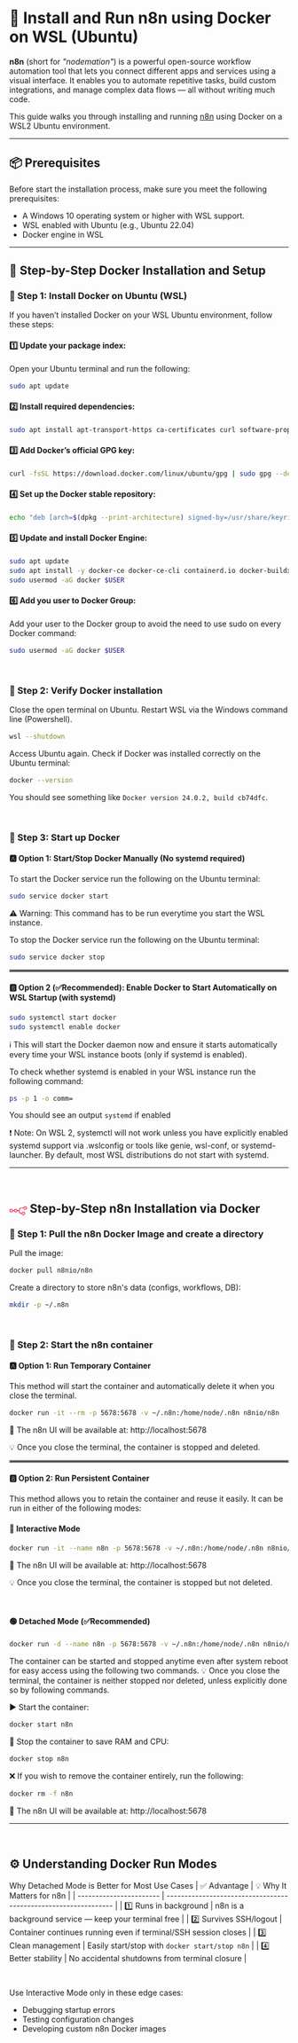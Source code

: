 # 🚀 Install and Run n8n using Docker on WSL (Ubuntu)

**n8n** (short for *"nodemation"*) is a powerful open-source workflow automation tool that lets you connect different apps and services using a visual interface. It enables you to automate repetitive tasks, build custom integrations, and manage complex data flows — all without writing much code.  

This guide walks you through installing and running [n8n](https://n8n.io/) using Docker on a WSL2 Ubuntu environment.

---

## 📦 Prerequisites

Before start the installation process, make sure you meet the following prerequisites:

- A Windows 10 operating system or higher with WSL support.
- WSL enabled with Ubuntu (e.g., Ubuntu 22.04)
- Docker engine in WSL

---

## 🐳 Step-by-Step Docker Installation and Setup

### 🔹 Step 1: Install Docker on Ubuntu (WSL)

If you haven’t installed Docker on your WSL Ubuntu environment, follow these steps:

#### 1️⃣ Update your package index:
Open your Ubuntu terminal and run the following:
```bash
sudo apt update
```

#### 2️⃣ Install required dependencies:
```bash
sudo apt install apt-transport-https ca-certificates curl software-properties-common -y
```

#### 3️⃣ Add Docker’s official GPG key:
```bash
curl -fsSL https://download.docker.com/linux/ubuntu/gpg | sudo gpg --dearmor -o /usr/share/keyrings/docker-archive-keyring.gpg
```

#### 4️⃣ Set up the Docker stable repository:
```bash
echo "deb [arch=$(dpkg --print-architecture) signed-by=/usr/share/keyrings/docker-archive-keyring.gpg] https://download.docker.com/linux/ubuntu $(lsb_release -cs) stable" | sudo tee /etc/apt/sources.list.d/docker.list > /dev/null
```

#### 5️⃣ Update and install Docker Engine:
```bash
sudo apt update
sudo apt install -y docker-ce docker-ce-cli containerd.io docker-buildx-plugin docker-compose-plugin
sudo usermod -aG docker $USER
```
#### 6️⃣ Add you user to Docker Group:
Add your user to the Docker group to avoid the need to use sudo on every Docker command:
```bash
sudo usermod -aG docker $USER
```
<br>

### 🔹 Step 2: Verify Docker installation

Close the open terminal on Ubuntu.
Restart WSL via the Windows command line (Powershell).
```bash
wsl --shutdown
```

Access Ubuntu again. Check if Docker was installed correctly on the Ubuntu terminal:
```bash
docker --version
```
You should see something like ```Docker version 24.0.2, build cb74dfc```.

<br>

### 🔹 Step 3: Start up Docker

#### 🅰️ Option 1: Start/Stop Docker Manually (No systemd required)
To start the Docker service run the following on the Ubuntu terminal:


```bash
sudo service docker start
```
⚠️ Warning: This command has to be run everytime you start the WSL instance.

To stop the Docker service run the following on the Ubuntu terminal:
```bash
sudo service docker stop
```
<hr style="border:2px solid gray; margin: 1em 0;">

#### 🅱️ Option 2 (✅Recommended): Enable Docker to Start Automatically on WSL Startup (with systemd)

```bash
sudo systemctl start docker
sudo systemctl enable docker
```
ℹ️ This will start the Docker daemon now and ensure it starts automatically every time your WSL instance boots (only if systemd is enabled).

To check whether systemd is enabled in your WSL instance run the following command: 
```bash
ps -p 1 -o comm=
```
You should see an output ```systemd``` if enabled

❗ Note: On WSL 2, systemctl will not work unless you have explicitly enabled systemd support via .wslconfig or tools like genie, wsl-conf, or systemd-launcher. By default, most WSL distributions do not start with systemd.

---

<br>

## <img src="n8n-logo.png" alt="n8n logo" width="32" style="vertical-align: bottom;"/> Step-by-Step n8n Installation via Docker


### 🔹 Step 1: Pull the n8n Docker Image and create a directory

Pull the image:
```bash
docker pull n8nio/n8n
```

Create a directory to store n8n's data (configs, workflows, DB):
```bash
mkdir -p ~/.n8n
```
<br>

### 🔹 Step 2: Start the n8n container

#### 🅰️ Option 1: Run Temporary Container
This method will start the container and automatically delete it when you close the terminal.


```bash
docker run -it --rm -p 5678:5678 -v ~/.n8n:/home/node/.n8n n8nio/n8n
```
🔗 The n8n UI will be available at: http://localhost:5678

💡 Once you close the terminal, the container is stopped and deleted.

<hr style="border:2px solid gray; margin: 1em 0;">

#### 🅱️ Option 2: Run Persistent Container
This method allows you to retain the container and reuse it easily. It can be run in either of the following modes:

#### 💬 Interactive Mode
```bash
docker run -it --name n8n -p 5678:5678 -v ~/.n8n:/home/node/.n8n n8nio/n8n
```
🔗 The n8n UI will be available at: http://localhost:5678

💡 Once you close the terminal, the container is stopped but not deleted.

<br>

#### 🟢 Detached Mode (✅Recommended)
```bash
docker run -d --name n8n -p 5678:5678 -v ~/.n8n:/home/node/.n8n n8nio/n8n
```

The container can be started and stopped anytime even after system reboot for easy access using the following two commands.
💡 Once you close the terminal, the container is neither stopped nor deleted, unless explicitly done so by following commands.

▶️ Start the container:
```bash
docker start n8n
```

🛑 Stop the container to save RAM and CPU:
```bash
docker stop n8n
```

❌ If you wish to remove the container entirely, run the following:
```bash
docker rm -f n8n
```

🔗 The n8n UI will be available at: http://localhost:5678

---

<br>

## ⚙️ Understanding Docker Run Modes

Why Detached Mode is Better for Most Use Cases
| ✅ Advantage             | 💡 Why It Matters for n8n                                       |
| ----------------------- | --------------------------------------------------------------- |
| 1️⃣ Runs in background  | n8n is a background service — keep your terminal free           |
| 2️⃣ Survives SSH/logout | Container continues running even if terminal/SSH session closes |
| 3️⃣ Clean management    | Easily start/stop with `docker start/stop n8n`                  |
| 4️⃣ Better stability    | No accidental shutdowns from terminal closure                   |

<br>

Use Interactive Mode only in these edge cases:

- Debugging startup errors
- Testing configuration changes
- Developing custom n8n Docker images




